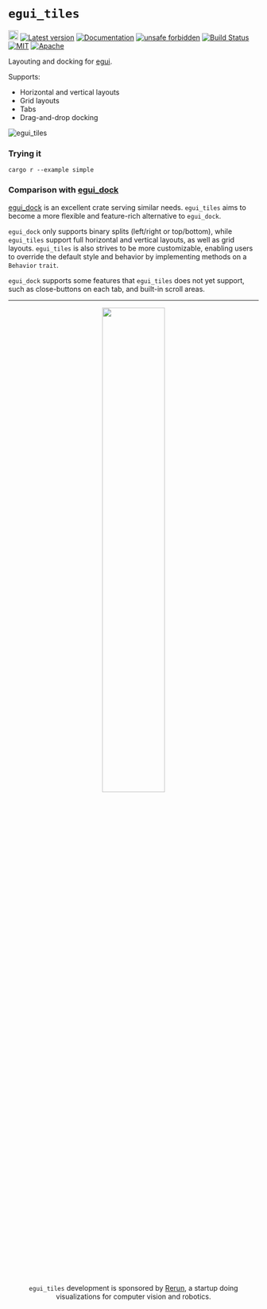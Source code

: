 # `egui_tiles`

[<img alt="github" src="https://img.shields.io/badge/github-rerun_io/egui_tiles-8da0cb?logo=github" height="20">](https://github.com/rerun-io/egui_tiles)
[![Latest version](https://img.shields.io/crates/v/egui_tiles.svg)](https://crates.io/crates/egui_tiles)
[![Documentation](https://docs.rs/egui_tiles/badge.svg)](https://docs.rs/egui_tiles)
[![unsafe forbidden](https://img.shields.io/badge/unsafe-forbidden-success.svg)](https://github.com/rust-secure-code/safety-dance/)
[![Build Status](https://github.com/rerun-io/egui_tiles/workflows/CI/badge.svg)](https://github.com/rerun-io/egui_tiles/actions?workflow=CI)
[![MIT](https://img.shields.io/badge/license-MIT-blue.svg)](https://github.com/rerun-io/egui_tiles/blob/master/LICENSE-MIT)
[![Apache](https://img.shields.io/badge/license-Apache-blue.svg)](https://github.com/rerun-io/egui_tiles/blob/master/LICENSE-APACHE)

Layouting and docking for [egui](https://github.com/rerun-io/egui).

Supports:
* Horizontal and vertical layouts
* Grid layouts
* Tabs
* Drag-and-drop docking

![egui_tiles](https://github.com/rerun-io/egui_tiles/assets/1148717/f86bee40-2506-4484-8a82-37ffdc805b81)

### Trying it
`cargo r --example simple`

### Comparison with [egui_dock](https://github.com/Adanos020/egui_dock)
[egui_dock](https://github.com/Adanos020/egui_dock) is an excellent crate serving similar needs. `egui_tiles` aims to become a more flexible and feature-rich alternative to `egui_dock`.

`egui_dock` only supports binary splits (left/right or top/bottom), while `egui_tiles` support full horizontal and vertical layouts, as well as grid layouts. `egui_tiles` is also strives to be more customizable, enabling users to override the default style and behavior by implementing methods on a `Behavior` `trait`.

`egui_dock` supports some features that `egui_tiles` does not yet support, such as close-buttons on each tab, and built-in scroll areas.

---

<div align="center">
<img src="https://user-images.githubusercontent.com/1148717/236840584-f4795fb3-89e3-40ac-b570-ac2869e6e8fa.png" width="50%">

`egui_tiles` development is sponsored by [Rerun](https://www.rerun.io/), a startup doing<br>
visualizations for computer vision and robotics.
</div>
